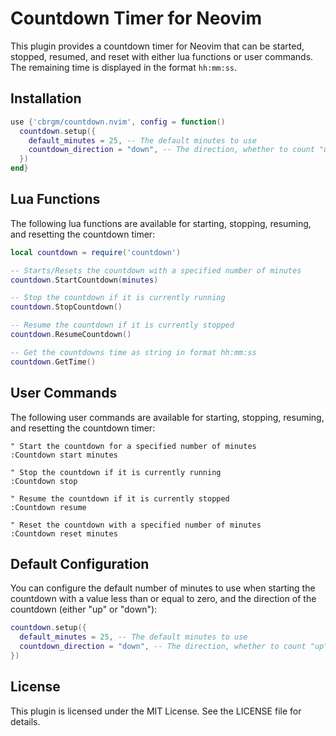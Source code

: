 # Countdown Timer for Neovim

This plugin provides a countdown timer for Neovim that can be started, stopped, resumed, and reset with either lua functions or user commands. The remaining time is displayed in the format `hh:mm:ss`.

## Installation

```lua
use {'cbrgm/countdown.nvim', config = function()
  countdown.setup({
    default_minutes = 25, -- The default minutes to use
    countdown_direction = "down", -- The direction, whether to count "up" or "down"
  })
end}
```

## Lua Functions

The following lua functions are available for starting, stopping, resuming, and resetting the countdown timer:

```lua
local countdown = require('countdown')

-- Starts/Resets the countdown with a specified number of minutes
countdown.StartCountdown(minutes)

-- Stop the countdown if it is currently running
countdown.StopCountdown()

-- Resume the countdown if it is currently stopped
countdown.ResumeCountdown()

-- Get the countdowns time as string in format hh:mm:ss
countdown.GetTime()
```

## User Commands

The following user commands are available for starting, stopping, resuming, and resetting the countdown timer:

```
" Start the countdown for a specified number of minutes
:Countdown start minutes

" Stop the countdown if it is currently running
:Countdown stop

" Resume the countdown if it is currently stopped
:Countdown resume

" Reset the countdown with a specified number of minutes
:Countdown reset minutes
```

## Default Configuration

You can configure the default number of minutes to use when starting the countdown with a value less than or equal to zero, and the direction of the countdown (either "up" or "down"):

```lua
countdown.setup({
  default_minutes = 25, -- The default minutes to use
  countdown_direction = "down", -- The direction, whether to count "up" or "down"
})
```

## License

This plugin is licensed under the MIT License. See the LICENSE file for details.
